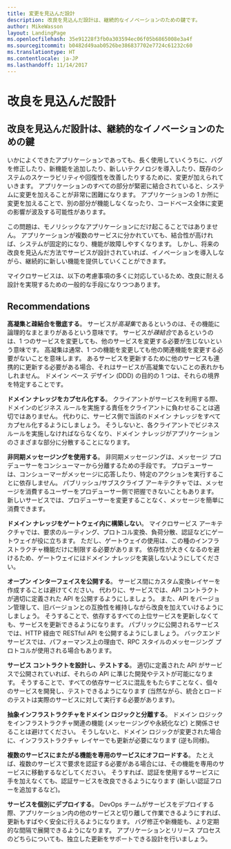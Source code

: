 ```yaml
---
title: 変更を見込んだ設計
description: 改良を見込んだ設計は、継続的なイノベーションのための鍵です。
author: MikeWasson
layout: LandingPage
ms.openlocfilehash: 35e91228f3fb0a303594ec06f05b6865008e3a4f
ms.sourcegitcommit: b0482d49aab0526be386837702e7724c61232c60
ms.translationtype: HT
ms.contentlocale: ja-JP
ms.lasthandoff: 11/14/2017
---
```

# <a name="design-for-evolution"></a>改良を見込んだ設計

## <a name="an-evolutionary-design-is-key-for-continuous-innovation"></a>改良を見込んだ設計は、継続的なイノベーションのための鍵

いかによくできたアプリケーションであっても、長く使用していくうちに、バグを修正したり、新機能を追加したり、新しいテクノロジを導入したり、既存のシステムのスケーラビリティや回復性を改善したりするために、変更が加えられていきます。 アプリケーションのすべての部分が緊密に結合されていると、システムに変更を加えることが非常に困難になります。 アプリケーションの 1 か所に変更を加えることで、別の部分が機能しなくなったり、コードベース全体に変更の影響が波及する可能性があります。

この問題は、モノリシックなアプリケーションにだけ起こることではありません。 アプリケーションが複数のサービスに分かれていても、結合性が高ければ、システムが固定的になり、機能が故障しやすくなります。 しかし、将来の改良を見込んだ方法でサービスが設計されていれば、イノベーションを導入しながら、継続的に新しい機能を提供していくことができます。 

マイクロサービスは、以下の考慮事項の多くに対応しているため、改良に耐える設計を実現するための一般的な手段になりつつあります。

## <a name="recommendations"></a>Recommendations

**高凝集と疎結合を徹底する**。 サービスが*高凝集*であるというのは、その機能に論理的なまとまりがあるという意味です。 サービスが*疎結合*であるというのは、1 つのサービスを変更しても、他のサービスを変更する必要が生じないという意味です。 高凝集は通常、1 つの機能を変更しても他の関連機能を変更する必要がないことを意味します。 あるサービスを更新するために他のサービスも連携的に更新する必要がある場合、それはサービスが高凝集でないことの表れかもしれません。 ドメイン ベース デザイン (DDD) の目的の 1 つは、それらの境界を特定することです。

**ドメイン ナレッジをカプセル化する**。 クライアントがサービスを利用する際、ドメインのビジネス ルールを実施する責任をクライアントに負わせることは適切ではありません。 代わりに、サービス側で当該のドメイン ナレッジをすべてカプセル化するようにしましょう。 そうしないと、各クライアントでビジネス ルールを実施しなければならなくなり、ドメイン ナレッジがアプリケーションのさまざまな部分に分散することになります。 

**非同期メッセージングを使用する**。 非同期メッセージングは、メッセージ プロデューサーをコンシューマーから分離するための手段です。 プロデューサーは、コンシューマーがメッセージに応答したり、特定のアクションを実行することに依存しません。 パブリッシュ/サブスクライブ アーキテクチャでは、メッセージを消費するユーザーをプロデューサー側で把握できないこともあります。 新しいサービスでは、プロデューサーを変更することなく、メッセージを簡単に消費できます。

**ドメイン ナレッジをゲートウェイ内に構築しない**。 マイクロサービス アーキテクチャでは、要求のルーティング、プロトコル変換、負荷分散、認証などにゲートウェイが役に立ちます。 ただし、ゲートウェイの使用は、この種のインフラストラクチャ機能だけに制限する必要があります。 依存性が大きくなるのを避けるため、ゲートウェイにはドメイン ナレッジを実装しないようにしてください。

**オープン インターフェイスを公開する**。 サービス間にカスタム変換レイヤーを作成することは避けてください。 代わりに、サービスでは、API コントラクトが適切に定義された API を公開するようにしましょう。 また、API をバージョン管理して、旧バージョンとの互換性を維持しながら改良を加えていけるようにしましょう。 そうすることで、依存するすべての上位サービスを更新しなくても、サービスを更新できるようになります。 パブリックに公開されるサービスでは、HTTP 経由で RESTful API を公開するようにしましょう。 バックエンド サービスでは、パフォーマンス上の理由で、RPC スタイルのメッセージング プロトコルが使用される場合もあります。 

**サービス コントラクトを設計し、テストする**。 適切に定義された API がサービスで公開されていれば、それらの API に準じた開発やテストが可能になります。 そうすることで、すべての依存サービスに混乱をもたらすことなく、個々 のサービスを開発し、テストできるようになります (当然ながら、統合とロードのテストは実際のサービスに対して実行する必要があります)。

**抽象インフラストラクチャをドメイン ロジックと分離する**。 ドメイン ロジックをインフラストラクチャ関連の機能 (メッセージングや永続化など) と関係させることは避けてください。 そうしないと、ドメイン ロジックが変更された場合に、インフラストラクチャ レイヤーでも更新が必要になります (逆も同様)。 

**複数のサービスにまたがる機能を専用のサービスにオフロードする**。 たとえば、複数のサービスで要求を認証する必要がある場合には、その機能を専用のサービスに移動するなどしてください。 そうすれば、認証を使用するサービスに手を加えなくても、認証サービスを改良できるようになります (新しい認証フローを追加するなど)。

**サービスを個別にデプロイする**。 DevOps チームがサービスをデプロイする際、アプリケーション内の他のサービスと切り離して作業できるようにすれば、更新もすばやく安全に行えるようになります。 バグ修正や新機能も、より定期的な間隔で展開できるようになります。 アプリケーションとリリース プロセスのどちらについても、独立した更新をサポートできる設計を行いましょう。